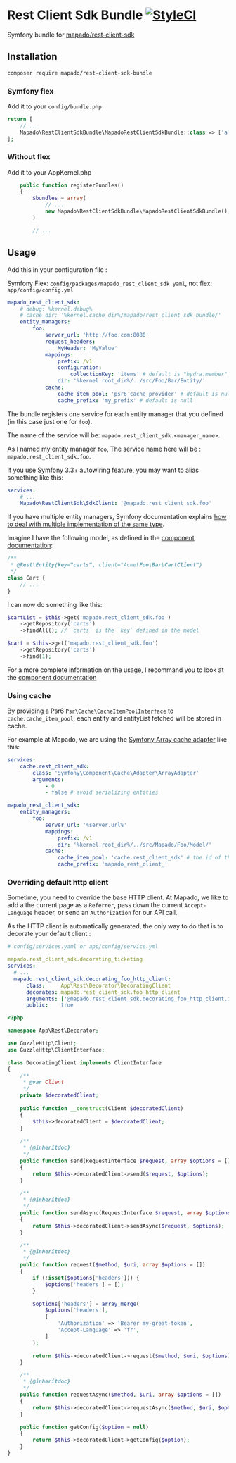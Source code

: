 # Rest Client Sdk Bundle [![StyleCI](https://styleci.io/repos/44800866/shield)](https://styleci.io/repos/44800866)

Symfony bundle for [mapado/rest-client-sdk](https://github.com/mapado/rest-client-sdk)

## Installation
```sh
composer require mapado/rest-client-sdk-bundle
```

### Symfony flex

Add it to your `config/bundle.php`
```php
return [
    // ...
    Mapado\RestClientSdkBundle\MapadoRestClientSdkBundle::class => ['all' => true],
];
```
### Without flex

Add it to your AppKernel.php
```php
    public function registerBundles()
    {
        $bundles = array(
            // ...
            new Mapado\RestClientSdkBundle\MapadoRestClientSdkBundle(),
        )

        // ...
```

## Usage

Add this in your configuration file :

Symfony Flex: `config/packages/mapado_rest_client_sdk.yaml`, not flex: `app/config/config.yml`

```yaml
mapado_rest_client_sdk:
    # debug: %kernel.debug%
    # cache_dir: '%kernel.cache_dir%/mapado/rest_client_sdk_bundle/'
    entity_managers:
        foo:
            server_url: 'http://foo.com:8080'
            request_headers:
                MyHeader: 'MyValue'
            mappings:
                prefix: /v1
                configuration:
                    collectionKey: 'items' # default is "hydra:member"
                dir: '%kernel.root_dir%/../src/Foo/Bar/Entity/'
            cache:
                cache_item_pool: 'psr6_cache_provider' # default is null
                cache_prefix: 'my_prefix' # default is null

```

The bundle registers one service for each entity manager that you defined (in this case just one for `foo`).

The name of the service will be: `mapado.rest_client_sdk.<manager_name>`.

As I named my entity manager `foo`, The service name here will be : `mapado.rest_client_sdk.foo`.

If you use Symfony 3.3+ autowiring feature, you may want to alias something like this: 
```yaml
services:
    # ...
    Mapado\RestClientSdk\SdkClient: '@mapado.rest_client_sdk.foo'
```

If you have multiple entity managers, Symfony documentation explains [how to deal with multiple implementation of the same type](https://symfony.com/doc/current/service_container/autowiring.html#dealing-with-multiple-implementations-of-the-same-type).

Imagine I have the following model, as defined in the [component documentation](https://github.com/mapado/rest-client-sdk#configuration):
```php
/**
 * @Rest\Entity(key="carts", client="Acme\Foo\Bar\CartClient")
 */
class Cart {
    // ...
}
```

I can now do something like this:
```php
$cartList = $this->get('mapado.rest_client_sdk.foo')
    ->getRepository('carts')
    ->findAll(); // `carts` is the `key` defined in the model

$cart = $this->get('mapado.rest_client_sdk.foo')
    ->getRepository('carts')
    ->find(1);
```

For a more complete information on the usage, I recommand you to look at the [component documentation](https://github.com/mapado/rest-client-sdk#usage)

### Using cache
By providing a Psr6 [`Psr\Cache\CacheItemPoolInterface`](http://www.php-fig.org/psr/psr-6/#cacheitempoolinterface) to `cache.cache_item_pool`, each entity and entityList fetched will be stored in cache. 

For example at Mapado, we are using the [Symfony Array cache adapter](http://symfony.com/doc/current/components/cache/cache_pools.html#array-cache-adapter) like this:
```yaml
services:
    cache.rest_client_sdk:
        class: 'Symfony\Component\Cache\Adapter\ArrayAdapter'
        arguments:
            - 0
            - false # avoid serializing entities

mapado_rest_client_sdk:
    entity_managers:
        foo:
            server_url: '%server.url%'
            mappings:
                prefix: /v1
                dir: '%kernel.root_dir%/../src/Mapado/Foo/Model/'
            cache:
                cache_item_pool: 'cache.rest_client_sdk' # the id of the cache service
                cache_prefix: 'mapado_rest_client_'
```

### Overriding default http client

Sometime, you need to override the base HTTP client. At Mapado, we like to add a the current page as a `Referrer`, pass down the current `Accept-Language` header, or send an `Authorization` for our API call.

As the HTTP client is automatically generated, the only way to do that is to decorate your default client :

```yaml
# config/services.yaml or app/config/service.yml

mapado.rest_client_sdk.decorating_ticketing
services:
  # ... 
  mapado.rest_client_sdk.decorating_foo_http_client:
      class:     App\Rest\Decorator\DecoratingClient
      decorates: mapado.rest_client_sdk.foo_http_client
      arguments: ['@mapado.rest_client_sdk.decorating_foo_http_client.inner']
      public:    true

```
```php
<?php

namespace App\Rest\Decorator;

use GuzzleHttp\Client;
use GuzzleHttp\ClientInterface;

class DecoratingClient implements ClientInterface
{
    /**
     * @var Client
     */
    private $decoratedClient;
    
    public function __construct(Client $decoratedClient)
    {
        $this->decoratedClient = $decoratedClient;
    }
    
    /**
     * {@inheritdoc}
     */
    public function send(RequestInterface $request, array $options = [])
    {
        return $this->decoratedClient->send($request, $options);
    }

    /**
     * {@inheritdoc}
     */
    public function sendAsync(RequestInterface $request, array $options = [])
    {
        return $this->decoratedClient->sendAsync($request, $options);
    }

    /**
     * {@inheritdoc}
     */
    public function request($method, $uri, array $options = [])
    {
        if (!isset($options['headers'])) {
            $options['headers'] = [];
        }

        $options['headers'] = array_merge(
            $options['headers'],
            [
                'Authorization' => 'Bearer my-great-token',
                'Accept-Language' => 'fr',
            ]
        );

        return $this->decoratedClient->request($method, $uri, $options);
    }

    /**
     * {@inheritdoc}
     */
    public function requestAsync($method, $uri, array $options = [])
    {
        return $this->decoratedClient->requestAsync($method, $uri, $options);
    }

    public function getConfig($option = null)
    {
        return $this->decoratedClient->getConfig($option);
    }
}
```
